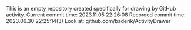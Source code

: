 This is an empty repository created specifically for drawing by GitHub activity.
Current commit time: 2023.11.05 22:26:08
Recorded commit time: 2023.06.30 22:25:14(3)
Look at: github.com/baderik/ActivityDrawer
